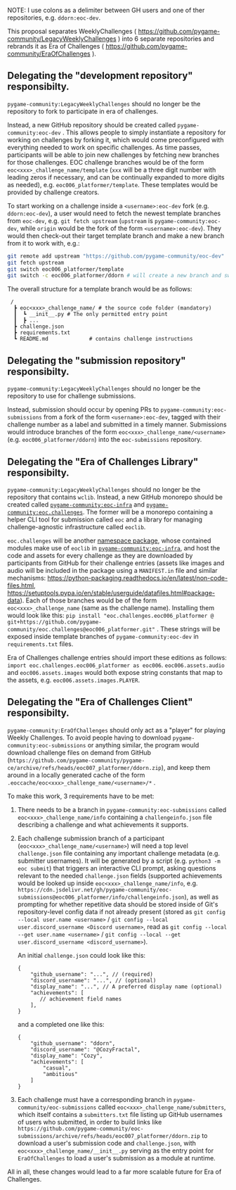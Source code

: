 NOTE: I use colons as a delimiter between GH users and one of ther repositories, e.g. `ddorn:eoc-dev`.

This proposal separates WeeklyChallenges ( <https://github.com/pygame-community/LegacyWeeklyChallenges> ) into 6 separate repositories and rebrands it as Era of Challenges ( <https://github.com/pygame-community/EraOfChallenges> ).


## Delegating the "development repository" responsibilty.
`pygame-community:LegacyWeeklyChallenges` should no longer be the repository to fork to participate in era of challenges.

Instead, a new GitHub repository should be created called `pygame-community:eoc-dev` . This allows people to simply instantiate a repository for working on challenges by forking it, which would come preconfigured with everything needed to work on specific challenges. As time passes, participants will be able to join new challenges by fetching new branches for those challenges. EOC challenge branches would be of the form `eoc<xxx>_challenge_name/template`  (`xxx` will be a three digit number with leading zeros if necessary, and can be continually expanded to more digits as needed), e.g. `eoc006_platformer/template`. These templates would be provided by challenge creators.

To start working on a challenge inside a `<username>:eoc-dev` fork (e.g. `ddorn:eoc-dev`), a user would need to fetch the newest template branches from `eoc-dev`, e.g. `git fetch upstream`  (`upstream` is `pygame-community:eoc-dev`, while `origin` would be the fork of the form `<username>:eoc-dev`). They would then check-out their target template branch and make a new branch from it to work with, e.g.:

```sh
git remote add upstream "https://github.com/pygame-community/eoc-dev"
git fetch upstream
git switch eoc006_platformer/template
git switch -c eoc006_platformer/ddorn # will create a new branch and switch to it
``` 

The overall structure for a template branch would be as follows:

```
 /
  ┣ eoc<xxx>_challenge_name/ # the source code folder (mandatory)
  ┃  ┗ __init__.py # The only permitted entry point
  ┃  ┣ ...
  ┣ challenge.json
  ┣ requirements.txt
  ┗ README.md             # contains challenge instructions
```

 
## Delegating the "submission repository" responsibilty.
`pygame-community:LegacyWeeklyChallenges` should no longer be the repository to use for challenge submissions.

Instead, submission should occur by opening PRs to `pygame-community:eoc-submissions` from a fork of the form `<username>:eoc-dev`, tagged with their challenge number as a label and submitted in a timely manner. Submissions would introduce branches of the form `eoc<xxx>_challenge_name/<username>` (e.g. `eoc006_platformer/ddorn`)  into the `eoc-submissions` repository.
 
## Delegating the "Era of Challenges Library" responsibilty.
`pygame-community:LegacyWeeklyChallenges` should no longer be the repository that contains `wclib`.  Instead, a new GitHub monorepo should be created called [`pygame-community:eoc-infra`](https://github.com/pygame-community/eoc-infra) and [`pygame-community:eoc.challenges`](https://github.com/pygame-community/eoc.challenges). The former will be a monorepo containing a helper CLI tool for submission called `eoc` and a library for managing challenge-agnostic infrastructure called `eoclib`.

`eoc.challenges` will be another [namespace package](https://packaging.python.org/en/latest/guides/packaging-namespace-packages/), whose contained modules make use of `eoclib` in [`pygame-community:eoc-infra`](https://github.com/pygame-community/eoc-infra), and host the code and assets for every challenge as they are downloaded by participants from GitHub for their challenge entries (assets like images and audio will be included in the package using a `MANIFEST.in` file and similar mechanisms: https://python-packaging.readthedocs.io/en/latest/non-code-files.html, https://setuptools.pypa.io/en/stable/userguide/datafiles.html#package-data). Each of those branches would be of the form `eoc<xxx>_challenge_name` (same as the challenge name). Installing them would look like this: `pip install "eoc.challenges.eoc006_platformer @ git+https://github.com/pygame-community/eoc.challenges@eoc006_platformer.git"` . These strings will be exposed inside template branches of `pygame-community:eoc-dev` in `requirements.txt` files.

Era of Challenges challenge entries should import these editions as follows: `import eoc.challenges.eoc006_platformer as eoc006`. `eoc006.assets.audio` and `eoc006.assets.images` would both expose string constants that map to the assets, e.g. `eoc006.assets.images.PLAYER`.

## Delegating the "Era of Challenges Client" responsibilty.
`pygame-community:EraOfChallenges` should only act as a "player" for playing Weekly Challenges. To avoid people having to download `pygame-community:eoc-submissions` or anything similar, the program would download challenge files on demand from GitHub (`https://github.com/pygame-community/pygame-ce/archive/refs/heads/eoc007_platformer/ddorn.zip`), and keep them around in a locally generated cache of the form `.eoccache/eoc<xxx>_challenge_name/<username>/*` .

To make this work, 3 requirements have to be met:

1. There needs to be a branch in `pygame-community:eoc-submissions` called `eoc<xxx>_challenge_name/info` containing a `challengeinfo.json` file describing a challenge and what achievements it supports.

2. Each challenge submission branch of a participant (`eoc<xxx>_challenge_name/<username>`) will need a top level `challenge.json` file containing any important challenge metadata (e.g. submitter usernames). It will be generated by a script (e.g. `python3 -m eoc submit`) that triggers an interactive CLI prompt, asking questions relevant to the needed `challenge.json` fields (supported achievements would be looked up inside `eoc<xxx>_challenge_name/info`, e.g. `https://cdn.jsdelivr.net/gh/pygame-community/eoc-submissions@eoc006_platformer/info/challengeinfo.json`), as well as prompting for whether repetitive data should be stored inside of Git's repository-level config data if not already present (stored as `git config --local user.name <username>` / `git config --local user.discord_username <Discord username>`, read as `git config --local --get user.name <username>` / `git config --local --get user.discord_username <discord_username>`).

    An initial `challenge.json` could look like this:
    
    ```jsonc
    {
        "github_username": "...", // (required)
        "discord_username": "...", // (optional)
        "display_name": "...", // A preferred display name (optional)
        "achievements": [
           // achievement field names
        ],
    }
    ```
    and a completed one like this:
    ```jsonc
    {
        "github_username": "ddorn",
        "discord_username": "@CozyFractal",
        "display_name": "Cozy",
        "achievements": [
            "casual",
            "ambitious"
        ]
    }
    ```

3. Each challenge must have a corresponding branch in `pygame-community/eoc-submissions` called `eoc<xxx>_challenge_name/submitters`, which itself contains a `submitters.txt` file listing up GitHub usernames of users who submitted, in order to build links like `https://github.com/pygame-community/eoc-submissions/archive/refs/heads/eoc007_platformer/ddorn.zip` to download a user's submission code and `challenge.json`, with `eoc<xxx>_challenge_name/__init__.py` serving as the entry point for `EraOfChallenges` to load a user's submission as a module at runtime.

All in all, these changes would lead to a far more scalable future for Era of Challenges.
